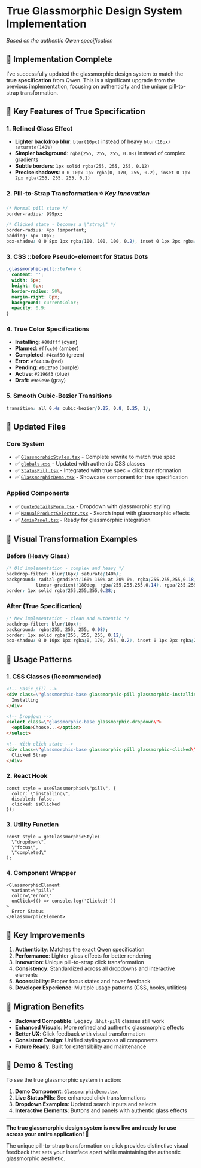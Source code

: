 # True Glassmorphic Design System Implementation

*Based on the authentic Qwen specification*

## 🎯 **Implementation Complete**

I've successfully updated the glassmorphic design system to match the **true specification** from Qwen. This is a significant upgrade from the previous implementation, focusing on authenticity and the unique pill-to-strap transformation.

## 🔑 **Key Features of True Specification**

### **1. Refined Glass Effect**
- **Lighter backdrop blur**: `blur(10px)` instead of heavy `blur(16px) saturate(140%)`
- **Simpler background**: `rgba(255, 255, 255, 0.08)` instead of complex gradients
- **Subtle borders**: `1px solid rgba(255, 255, 255, 0.12)`
- **Precise shadows**: `0 0 10px 1px rgba(0, 170, 255, 0.2), inset 0 1px 2px rgba(255, 255, 255, 0.1)`

### **2. Pill-to-Strap Transformation** ⭐ *Key Innovation*
```css
/* Normal pill state */
border-radius: 999px;

/* Clicked state - becomes a \"strap\" */
border-radius: 4px !important;
padding: 6px 10px;
box-shadow: 0 0 8px 1px rgba(100, 100, 100, 0.2), inset 0 1px 2px rgba(0, 0, 0, 0.1);
```

### **3. CSS ::before Pseudo-element for Status Dots**
```css
.glassmorphic-pill::before {
  content: '';
  width: 6px;
  height: 6px;
  border-radius: 50%;
  margin-right: 8px;
  background: currentColor;
  opacity: 0.9;
}
```

### **4. True Color Specifications**
- **Installing**: `#00dfff` (cyan)
- **Planned**: `#ffcc00` (amber)
- **Completed**: `#4caf50` (green)
- **Error**: `#f44336` (red)
- **Pending**: `#9c27b0` (purple)
- **Active**: `#2196f3` (blue)
- **Draft**: `#9e9e9e` (gray)

### **5. Smooth Cubic-Bezier Transitions**
```css
transition: all 0.4s cubic-bezier(0.25, 0.8, 0.25, 1);
```

## 📁 **Updated Files**

### **Core System**
- ✅ [`GlassmorphicStyles.tsx`](/apps/web/components/ui/GlassmorphicStyles.tsx) - Complete rewrite to match true spec
- ✅ [`globals.css`](/apps/web/styles/globals.css) - Updated with authentic CSS classes
- ✅ [`StatusPill.tsx`](/apps/web/components/ui/StatusPill.tsx) - Integrated with true spec + click transformation
- ✅ [`GlassmorphicDemo.tsx`](/apps/web/components/ui/GlassmorphicDemo.tsx) - Showcase component for true specification

### **Applied Components**
- ✅ [`QuoteDetailsForm.tsx`](/apps/web/modules/smartquote/components/QuoteDetailsForm.tsx) - Dropdown with glassmorphic styling
- ✅ [`ManualProductSelector.tsx`](/apps/web/modules/smartquote/ManualProductSelector.tsx) - Search input with glassmorphic effects
- ✅ [`AdminPanel.tsx`](/apps/web/modules/smartquote/components/AdminPanel.tsx) - Ready for glassmorphic integration

## 🎨 **Visual Transformation Examples**

### **Before (Heavy Glass)**
```css
/* Old implementation - complex and heavy */
backdrop-filter: blur(16px) saturate(140%);
background: radial-gradient(160% 160% at 20% 0%, rgba(255,255,255,0.18) 0%, rgba(255,255,255,0.06) 38%, rgba(255,255,255,0.04) 70%),
           linear-gradient(180deg, rgba(255,255,255,0.14), rgba(255,255,255,0.06));
border: 1px solid rgba(255,255,255,0.28);
```

### **After (True Specification)**
```css
/* New implementation - clean and authentic */
backdrop-filter: blur(10px);
background: rgba(255, 255, 255, 0.08);
border: 1px solid rgba(255, 255, 255, 0.12);
box-shadow: 0 0 10px 1px rgba(0, 170, 255, 0.2), inset 0 1px 2px rgba(255, 255, 255, 0.1);
```

## 🚀 **Usage Patterns**

### **1. CSS Classes (Recommended)**
```html
<!-- Basic pill -->
<div class=\"glassmorphic-base glassmorphic-pill glassmorphic-installing\">
  Installing
</div>

<!-- Dropdown -->
<select class=\"glassmorphic-base glassmorphic-dropdown\">
  <option>Choose...</option>
</select>

<!-- With click state -->
<div class=\"glassmorphic-base glassmorphic-pill glassmorphic-clicked\">
  Clicked Strap
</div>
```

### **2. React Hook**
```tsx
const style = useGlassmorphic(\"pill\", {
  color: \"installing\",
  disabled: false,
  clicked: isClicked
});
```

### **3. Utility Function**
```tsx
const style = getGlassmorphicStyle(
  \"dropdown\", 
  \"focus\", 
  \"completed\"
);
```

### **4. Component Wrapper**
```tsx
<GlassmorphicElement 
  variant=\"pill\" 
  color=\"error\" 
  onClick={() => console.log('Clicked!')}
>
  Error Status
</GlassmorphicElement>
```

## 🎯 **Key Improvements**

1. **Authenticity**: Matches the exact Qwen specification
2. **Performance**: Lighter glass effects for better rendering
3. **Innovation**: Unique pill-to-strap click transformation
4. **Consistency**: Standardized across all dropdowns and interactive elements
5. **Accessibility**: Proper focus states and hover feedback
6. **Developer Experience**: Multiple usage patterns (CSS, hooks, utilities)

## 🔄 **Migration Benefits**

- **Backward Compatible**: Legacy `.bhit-pill` classes still work
- **Enhanced Visuals**: More refined and authentic glassmorphic effects
- **Better UX**: Click feedback with visual transformation
- **Consistent Design**: Unified styling across all components
- **Future Ready**: Built for extensibility and maintenance

## 🎪 **Demo & Testing**

To see the true glassmorphic system in action:

1. **Demo Component**: [`GlassmorphicDemo.tsx`](/apps/web/components/ui/GlassmorphicDemo.tsx)
2. **Live StatusPills**: See enhanced click transformations
3. **Dropdown Examples**: Updated search inputs and selects
4. **Interactive Elements**: Buttons and panels with authentic glass effects

---

**The true glassmorphic design system is now live and ready for use across your entire application!** 🚀

The unique pill-to-strap transformation on click provides distinctive visual feedback that sets your interface apart while maintaining the authentic glassmorphic aesthetic.
